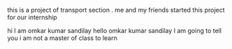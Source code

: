 this is a project of transport section . me  and my friends started this project for our internship

hi I am omkar kumar sandilay
hello omkar kumar sandilay I am going to tell you i am not a master of class to learn 
